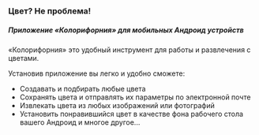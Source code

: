 ### Цвет? Не проблема!

##### Приложение «Колорифорния» для мобильных Андроид устройств

«Колорифорния» это удобный инструмент для работы и развлечения с цветами.

Установив приложение вы легко и удобно сможете:

- Создавать и подбирать любые цвета
- Сохранять цвета и отправлять их параметры по электронной почте
- Извлекать цвета из любых изображений или фотографий
- Установить понравившийся цвет в качестве фона рабочего стола вашего Андроид
и многое другое...



